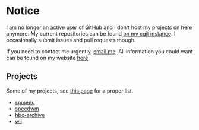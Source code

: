 # Notice

I am no longer an active user of GitHub and I don't host my projects on here anymore.
My current repositories can be found [on my cgit instance](https://git.speedie.gq). I occasionally submit issues and pull requests though. 

If you need to contact me urgently, [email me](mailto:speedie@duck.com).
All information you could want can be found on my website [here](https://speedie.gq).

## Projects

Some of my projects, see [this page](https://speedie.gq/projects.php) for a proper list.

- [spmenu](https://speedie.gq/projects/spmenu.php)
- [speedwm](https://speedwm.speedie.gq)
- [hbc-archive](https://github.com/ForwarderFactory/hbc-archive)
- [wii](https://github.com/ForwarderFactory/wii)
